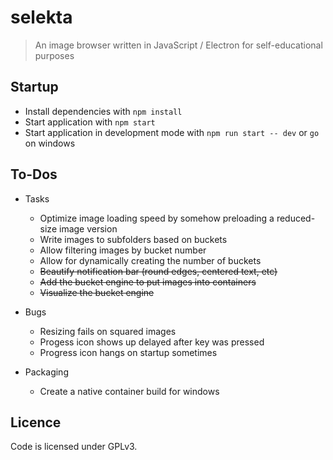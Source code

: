# selekta
> An image browser written in JavaScript / Electron for self-educational purposes

## Startup

* Install dependencies with `npm install`
* Start application with `npm start`
* Start application in development mode with `npm run start -- dev` or `go` on windows

## To-Dos

* Tasks
  * Optimize image loading speed by somehow preloading a reduced-size image version
  * Write images to subfolders based on buckets
  * Allow filtering images by bucket number 
  * Allow for dynamically creating the number of buckets 
  * ~~Beautify notification bar (round edges, centered text, etc)~~
  * ~~Add the bucket engine to put images into containers~~
  * ~~Visualize the bucket engine~~

* Bugs
  * Resizing fails on squared images
  * Progess icon shows up delayed after key was pressed
  * Progress icon hangs on startup sometimes 

* Packaging
  * Create a native container build for windows

## Licence

Code is licensed under GPLv3.
